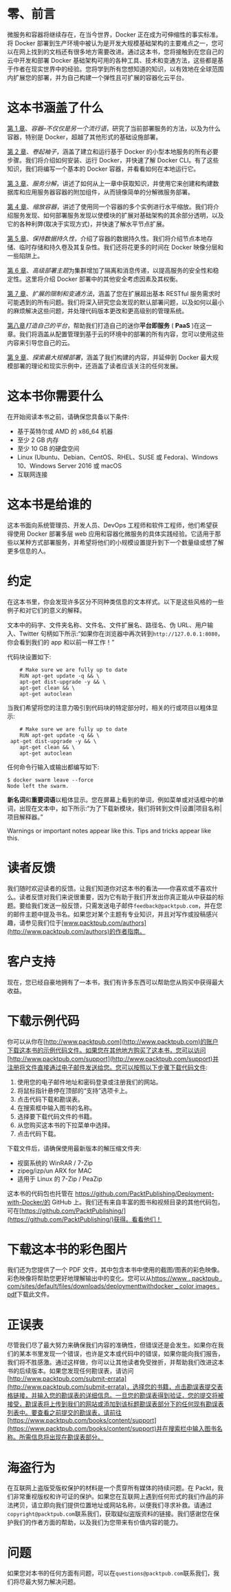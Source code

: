 # 零、前言

微服务和容器将继续存在，在当今世界，Docker 正在成为可伸缩性的事实标准。将 Docker 部署到生产环境中被认为是开发大规模基础架构的主要难点之一，您可以在网上找到的文档还有很多地方需要改进。通过这本书，您将接触到在您自己的云中开发和部署 Docker 基础架构可用的各种工具、技术和变通方法，这些都是基于作者在现实世界中的经验。您将学到所有您想知道的知识，以有效地在全球范围内扩展您的部署，并为自己构建一个弹性且可扩展的容器化云平台。

# 这本书涵盖了什么

[第 1 章](1.html)、*容器–不仅仅是另一个流行语*，研究了当前部署服务的方法，以及为什么容器，特别是 Docker，超越了其他形式的基础设施部署。

[第 2 章](2.html)、*卷起袖子*，涵盖了建立和运行基于 Docker 的小型本地服务的所有必要步骤。我们将介绍如何安装、运行 Docker，并快速了解 Docker CLI。有了这些知识，我们将编写一个基本的 Docker 容器，并看看如何在本地运行它。

[第 3 章](3.html)、*服务分解*，讲述了如何从上一章中获取知识，并使用它来创建和构建数据库和应用服务器容器的附加组件，从而镜像简单的分解微服务部署。

[第 4 章](4.html)、*缩放容器*，讲述了使用同一个容器的多个实例进行水平缩放。我们将介绍服务发现、如何部署服务发现以使模块的扩展对基础架构的其余部分透明，以及它的各种利弊(取决于实现方式)，并快速了解水平节点扩展。

[第 5 章](5.html)、*保持数据持久性*，介绍了容器的数据持久性。我们将介绍节点本地存储、临时存储和持久卷及其复杂性。我们还将花更多的时间在 Docker 映像分层和一些陷阱上。

[第 6 章](6.html)、*高级部署主题*为集群增加了隔离和消息传递，以提高服务的安全性和稳定性。这里将介绍 Docker 部署中的其他安全考虑因素及其权衡。

[第 7 章](7.html)、*扩展的限制和变通方法*，涵盖了您在扩展超出基本 RESTful 服务需求时可能遇到的所有问题。我们将深入研究您会发现的默认部署问题，以及如何以最小的麻烦解决这些问题，并处理代码版本更改和更高级别的管理系统。

[第八章](8.html)*打造自己的平台*，帮助我们打造自己的迷你**平台即服务** ( **PaaS** )在这一章。我们将涵盖从配置管理到基于云的环境中的部署的所有内容，您可以使用这些内容来引导您自己的云。

[第 9 章](9.html)、*探索最大规模部署*，涵盖了我们构建的内容，并延伸到 Docker 最大规模部署的理论和现实示例中，还涵盖了读者应该关注的任何发展。

# 这本书你需要什么

在开始阅读本书之前，请确保您具备以下条件:

*   基于英特尔或 AMD 的 x86_64 机器
*   至少 2 GB 内存
*   至少 10 GB 的硬盘空间
*   Linux (Ubuntu、Debian、CentOS、RHEL、SUSE 或 Fedora)、Windows 10、Windows Server 2016 或 macOS
*   互联网连接

# 这本书是给谁的

这本书面向系统管理员、开发人员、DevOps 工程师和软件工程师，他们希望获得使用 Docker 部署多层 web 应用和容器化微服务的具体实践经验。它适用于那些以某种方式部署服务，并希望将他们的小规模设置提升到下一个数量级或想了解更多信息的人。

# 约定

在这本书里，你会发现许多区分不同种类信息的文本样式。以下是这些风格的一些例子和对它们的意义的解释。

文本中的码字、文件夹名称、文件名、文件扩展名、路径名、伪 URL、用户输入、Twitter 句柄如下所示:“如果你在浏览器中再次转到`http://127.0.0.1:8080`，你会看到我们的 app 和以前一样工作！”

代码块设置如下:

```
    # Make sure we are fully up to date
    RUN apt-get update -q && \
    apt-get dist-upgrade -y && \
    apt-get clean && \
    apt-get autoclean
```

当我们希望将您的注意力吸引到代码块的特定部分时，相关的行或项目以粗体显示:

```
    # Make sure we are fully up to date
    RUN apt-get update -q && \
 apt-get dist-upgrade -y && \
    apt-get clean && \
    apt-get autoclean
```

任何命令行输入或输出都编写如下:

```
$ docker swarm leave --force
Node left the swarm.
```

**新名词**和**重要词语**以粗体显示。您在屏幕上看到的单词，例如菜单或对话框中的单词，出现在文本中，如下所示:“为了下载新模块，我们将转到文件|设置|项目名称|项目解释器。”

Warnings or important notes appear like this. Tips and tricks appear like this.

# 读者反馈

我们随时欢迎读者的反馈。让我们知道你对这本书的看法——你喜欢或不喜欢什么。读者反馈对我们来说很重要，因为它有助于我们开发出你真正能从中获益的标题。要给我们发送一般反馈，只需发送电子邮件`feedback@packtpub.com`，并在您的邮件主题中提及书名。如果您对某个主题有专业知识，并且对写作或投稿感兴趣，请参见我们位于[www.packtpub.com/authors](http://www.packtpub.com/authors)的作者指南。

# 客户支持

现在，您已经自豪地拥有了一本书，我们有许多东西可以帮助您从购买中获得最大收益。

# 下载示例代码

你可以从你在[http://www.packtpub.com](http://www.packtpub.com)的账户下载这本书的示例代码文件。如果您在其他地方购买了这本书，您可以访问[http://www.packtpub.com/support](http://www.packtpub.com/support)并注册将文件直接通过电子邮件发送给您。您可以按照以下步骤下载代码文件:

1.  使用您的电子邮件地址和密码登录或注册我们的网站。
2.  将鼠标指针悬停在顶部的“支持”选项卡上。
3.  点击代码下载和勘误表。
4.  在搜索框中输入图书的名称。
5.  选择要下载代码文件的书籍。
6.  从您购买这本书的下拉菜单中选择。
7.  点击代码下载。

下载文件后，请确保使用最新版本的解压缩文件夹:

*   视窗系统的 WinRAR / 7-Zip
*   zipeg/izp/un ARX for MAC
*   适用于 Linux 的 7-Zip / PeaZip

这本书的代码包也托管在 https://github.com/PacktPublishing/Deployment-with-Docker/的 GitHub 上。我们还有来自丰富的图书和视频目录的其他代码包，可在[https://github.com/PacktPublishing/](https://github.com/PacktPublishing/)获得。看看他们！

# 下载这本书的彩色图片

我们还为您提供了一个 PDF 文件，其中包含本书中使用的截图/图表的彩色映像。彩色映像将帮助您更好地理解输出中的变化。您可以从[https://www . packtpub . com/sites/default/files/downloads/deploymenttwithdocker _ color images . pdf](https://www.packtpub.com/sites/default/files/downloads/DeploymentwithDocker_ColorImages.pdf)下载此文件。

# 正误表

尽管我们尽了最大努力来确保我们内容的准确性，但错误还是会发生。如果你在我们的某本书里发现一个错误，也许是文本或代码中的错误，如果你能向我们报告，我们将不胜感激。通过这样做，你可以让其他读者免受挫折，并帮助我们改进这本书的后续版本。如果您发现任何勘误表，请访问[http://www.packtpub.com/submit-errata](http://www.packtpub.com/submit-errata)，选择您的书籍，点击勘误表提交表格链接，并输入您的勘误表的详细信息。一旦您的勘误表得到验证，您的提交将被接受，勘误表将上传到我们的网站或添加到该标题勘误表部分下的任何现有勘误表列表中。要查看之前提交的勘误表，请前往[https://www.packtpub.com/books/content/support](https://www.packtpub.com/books/content/support)并在搜索栏中输入图书名称。所需信息将出现在勘误表部分。

# 海盗行为

在互联网上盗版受版权保护的材料是一个贯穿所有媒体的持续问题。在 Packt，我们非常重视版权和许可证的保护。如果您在互联网上遇到任何形式的我们作品的非法拷贝，请立即向我们提供位置地址或网站名称，以便我们寻求补救。请通过`copyright@packtpub.com`联系我们，获取疑似盗版资料的链接。我们感谢您在保护我们的作者方面的帮助，以及我们为您带来有价值内容的能力。

# 问题

如果您对本书的任何方面有问题，可以在`questions@packtpub.com`联系我们，我们将尽最大努力解决问题。